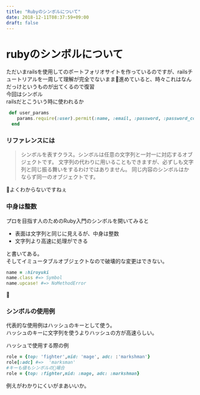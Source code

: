```yaml
---
title: "Rubyのシンボルについて"
date: 2018-12-11T08:37:59+09:00
draft: false
---
```


# rubyのシンボルについて
ただいまrailsを使用してのポートフォリオサイトを作っているのですが、railsチュートリアルを一周して理解が完全でないまま進めていると、時々これはなんだっけというものが出てくるので復習<br>
今回はシンボル<br>
railsだとこういう時に使われるか<br>
```ruby
 def user_params
    params.require(:user).permit(:name, :email, :password, :password_confirmation)
  end
```


### リファレンスには
> シンボルを表すクラス。シンボルは任意の文字列と一対一に対応するオブジェクトです。
> 文字列の代わりに用いることもできますが、必ずしも文字列と同じ振る舞いをするわけではありません。 同じ内容のシンボルはかならず同一のオブジェクトです。

よくわからないですねぇ

### 中身は整数
プロを目指す人のためのRuby入門のシンボルを開いてみると<br>
* 表面は文字列と同じに見えるが、中身は整数
* 文字列より高速に処理ができる<br>

と書いてある。<br>
そしてイミュータブルオブジェクトなので破壊的な変更はできない。
``` ruby
name = :hiroyuki
name.class #=> Symbol
name.upcase! #=> NoMethodError
```

### シンボルの使用例
代表的な使用例はハッシュのキーとして使う。<br>
ハッシュのキーに文字列を使うよりハッシュの方が高速らしい。

ハッシュで使用する際の例
```ruby
role = {top: 'fighter',mid: 'mage', adc: :'markshman'}
role[:adc] #=>  'marksman'
#キーも値もシンボルの場合
role = {top: :fighter,mid: :mage, adc: :markshman}
```

例えがわかりにくいがまあいいか。



